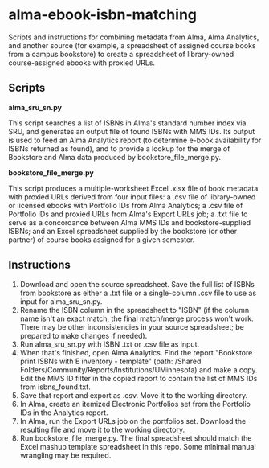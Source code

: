 # alma-ebook-isbn-matching
Scripts and instructions for combining metadata from Alma, Alma Analytics, and another source (for example, a spreadsheet of assigned course books from a campus bookstore) to create a spreadsheet of library-owned course-assigned ebooks with proxied URLs.

## Scripts

**alma_sru_sn.py**

This script searches a list of ISBNs in Alma's standard number index via SRU, 
and generates an output file of found ISBNs with MMS IDs. Its output is used to
feed an Alma Analytics report (to determine e-book availability for ISBNs returned as found),
and to provide a lookup for the merge of Bookstore and Alma data produced by bookstore_file_merge.py.

**bookstore_file_merge.py**

This script produces a multiple-worksheet Excel .xlsx file of book metadata with proxied URLs derived from
four input files: a .csv file of library-owned or licensed ebooks with Portfolio IDs from Alma Analytics;
a .csv file of Portfolio IDs and proxied URLs from Alma's Export URLs job; a .txt file to serve as a
concordance between Alma MMS IDs and bookstore-supplied ISBNs; and an Excel spreadsheet supplied
by the bookstore (or other partner) of course books assigned for a given semester.

## Instructions

1. Download and open the source spreadsheet. Save the full list of ISBNs from bookstore as either a .txt file or a single-column .csv file to use as input for alma_sru_sn.py.
2. Rename the ISBN column in the spreadsheet to "ISBN" (if the column name isn't an exact match, the final match/merge process won't work. There may be other inconsistencies in your source spreadsheet; be prepared to make changes if needed).
3. Run alma_sru_sn.py with ISBN .txt or .csv file as input.
4. When that's finished, open Alma Analytics. Find the report "Bookstore print ISBNs with E inventory - template" (path: /Shared Folders/Community/Reports/Institutions/UMinnesota) and make a copy. Edit the MMS ID filter in the copied report to contain the list of MMS IDs from isbns_found.txt.
5. Save that report and export as .csv. Move it to the working directory.
6. In Alma, create an itemized Electronic Portfolios set from the Portfolio IDs in the Analytics report.
7. In Alma, run the Export URLs job on the portfolios set. Download the resulting file and move it to the working directory.
8. Run bookstore_file_merge.py. The final spreadsheet should match the Excel mashup template spreadsheet in this repo. Some minimal manual wrangling may be required. 



